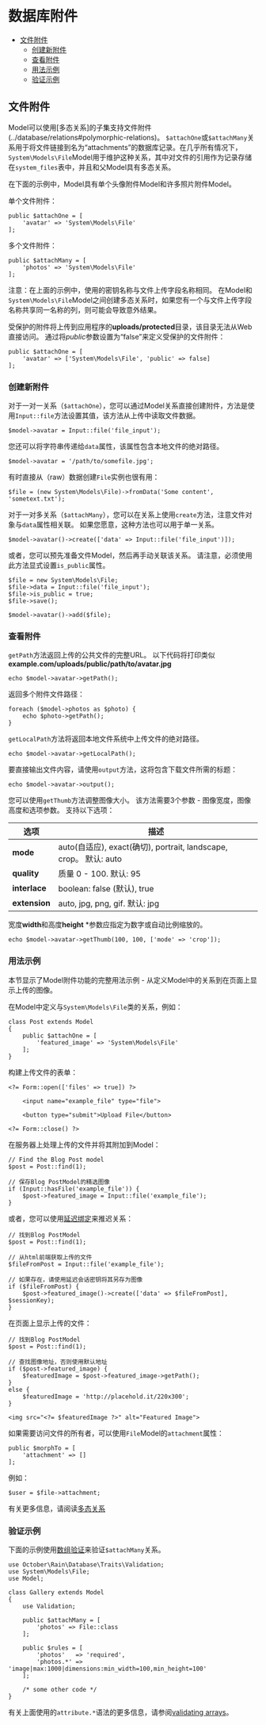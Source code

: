 # 数据库附件

- [文件附件](#file-attachments)
    - [创建新附件](#creating-attachments)
    - [查看附件](#viewing-attachments)
    - [用法示例](#attachments-usage-example)
    - [验证示例](#attachments-validation-example)


<a name="file-attachments"></a>
## 文件附件

Model可以使用[多态关系]的子集支持文件附件(../database/relations#polymorphic-relations)。 `$attachOne`或`$attachMany`关系用于将文件链接到名为“attachments”的数据库记录。在几乎所有情况下，`System\Models\File`Model用于维护这种关系，其中对文件的引用作为记录存储在`system_files`表中，并且和父Model具有多态关系。

在下面的示例中，Model具有单个头像附件Model和许多照片附件Model。

单个文件附件：

    public $attachOne = [
        'avatar' => 'System\Models\File'
    ];

多个文件附件：

    public $attachMany = [
        'photos' => 'System\Models\File'
    ];

注意：在上面的示例中，使用的密钥名称与文件上传字段名称相同。 在Model和`System\Models\File`Model之间创建多态关系时，如果您有一个与文件上传字段名称共享同一名称的列，则可能会导致意外结果。


受保护的附件将上传到应用程序的**uploads/protected**目录，该目录无法从Web直接访问。 通过将*public*参数设置为“false”来定义受保护的文件附件：

    public $attachOne = [
        'avatar' => ['System\Models\File', 'public' => false]
    ];

<a name="creating-attachments"></a>
### 创建新附件

对于一对一关系（`$attachOne`），您可以通过Model关系直接创建附件，方法是使用`Input::file`方法设置其值，该方法从上传中读取文件数据。

    $model->avatar = Input::file('file_input');

您还可以将字符串传递给`data`属性，该属性包含本地文件的绝对路径。

    $model->avatar = '/path/to/somefile.jpg';
    
有时直接从（raw）数据创建`File`实例也很有用：

    $file = (new System\Models\File)->fromData('Some content', 'sometext.txt');

对于一对多关系（`$attachMany`），您可以在关系上使用`create`方法，注意文件对象与`data`属性相关联。 如果您愿意，这种方法也可以用于单一关系。

    $model->avatar()->create(['data' => Input::file('file_input')]);

或者，您可以预先准备文件Model，然后再手动关联该关系。 请注意，必须使用此方法显式设置`is_public`属性。

    $file = new System\Models\File;
    $file->data = Input::file('file_input');
    $file->is_public = true;
    $file->save();

    $model->avatar()->add($file);

<a name="viewing-attachments"></a>
### 查看附件

`getPath`方法返回上传的公共文件的完整URL。 以下代码将打印类似**example.com/uploads/public/path/to/avatar.jpg**

    echo $model->avatar->getPath();

返回多个附件文件路径：

    foreach ($model->photos as $photo) {
        echo $photo->getPath();
    }

`getLocalPath`方法将返回本地文件系统中上传文件的绝对路径。

    echo $model->avatar->getLocalPath();

要直接输出文件内容，请使用`output`方法，这将包含下载文件所需的标题：

    echo $model->avatar->output();

您可以使用`getThumb`方法调整图像大小。 该方法需要3个参数 - 图像宽度，图像高度和选项参数。 支持以下选项：

选项 | 描述
------------- | -------------
**mode** | auto(自适应), exact(确切), portrait, landscape, crop。 默认: auto
**quality** |质量 0 - 100. 默认: 95
**interlace** | boolean: false (默认), true
**extension** | auto, jpg, png, gif. 默认: jpg

宽度**width**和高度**height** *参数应指定为数字或自动比例缩放的。

    echo $model->avatar->getThumb(100, 100, ['mode' => 'crop']);

<a name="attachments-usage-example"></a>
### 用法示例

本节显示了Model附件功能的完整用法示例 - 从定义Model中的关系到在页面上显示上传的图像。

在Model中定义与`System\Models\File`类的关系，例如：

    class Post extends Model
    {
        public $attachOne = [
            'featured_image' => 'System\Models\File'
        ];
    }

构建上传文件的表单：

    <?= Form::open(['files' => true]) ?>

        <input name="example_file" type="file">

        <button type="submit">Upload File</button>

    <?= Form::close() ?>

在服务器上处理上传的文件并将其附加到Model：

    // Find the Blog Post model
    $post = Post::find(1);

    // 保存Blog PostModel的精选图像
    if (Input::hasFile('example_file')) {
        $post->featured_image = Input::file('example_file');
    }

或者，您可以使用[延迟绑定](../database/relations#deferred-binding)来推迟关系：

    // 找到Blog PostModel
    $post = Post::find(1);

    // 从html前端获取上传的文件
    $fileFromPost = Input::file('example_file');

    // 如果存在，请使用延迟会话密钥将其另存为图像
    if ($fileFromPost) {
        $post->featured_image()->create(['data' => $fileFromPost], $sessionKey);
    }

在页面上显示上传的文件：

    // 找到Blog PostModel
    $post = Post::find(1);

    // 查找图像地址，否则使用默认地址
    if ($post->featured_image) {
        $featuredImage = $post->featured_image->getPath();
    }
    else {
        $featuredImage = 'http://placehold.it/220x300';
    }

    <img src="<?= $featuredImage ?>" alt="Featured Image">

如果需要访问文件的所有者，可以使用`File`Model的`attachment`属性：

    public $morphTo = [
        'attachment' => []
    ];
    
例如：  

    $user = $file->attachment;
    
有关更多信息，请阅读[多态关系](../database/relations#polymorphic-relations)

<a name="attachments-validation-example"></a>
### 验证示例

下面的示例使用[数组验证](../services/validation#validating-arrays)来验证`$attachMany`关系。

    use October\Rain\Database\Traits\Validation;
    use System\Models\File;
    use Model;
    
    class Gallery extends Model
    {
        use Validation;

        public $attachMany = [
            'photos' => File::class
        ];
    
        public $rules = [
            'photos'   => 'required',
            'photos.*' => 'image|max:1000|dimensions:min_width=100,min_height=100'
        ];
    
        /* some other code */
    }

有关上面使用的`attribute.*`语法的更多信息，请参阅[validating arrays](../services/validation#validating-arrays)。
